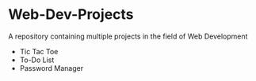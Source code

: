 # Web-Dev-Projects
A repository containing multiple projects in the field of Web Development
<ul>
  <li>Tic Tac Toe</li>
  <li>To-Do List</li>
  <li>Password Manager</li>
</ul>
